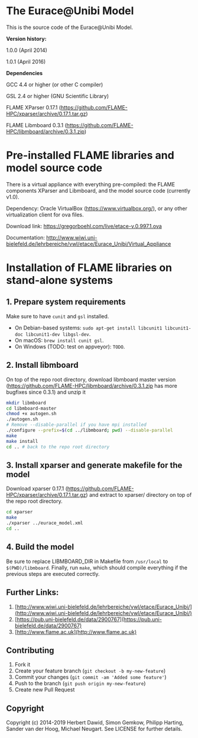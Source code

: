 # The Eurace@Unibi Model

This is the source code of the Eurace@Unibi Model.

**Version history:**

1.0.0 (April 2014)

1.0.1 (April 2016)

**Dependencies**

GCC 4.4 or higher (or other C compiler)

GSL 2.4 or higher (GNU  Scientific  Library)

FLAME XParser 0.17.1 (https://github.com/FLAME-HPC/xparser/archive/0.17.1.tar.gz)

FLAME Libmboard 0.3.1 (https://github.com/FLAME-HPC/libmboard/archive/0.3.1.zip)


# Pre-installed FLAME libraries and model source code

There is a virtual appliance with everything pre-compiled: the FLAME components XParser and Libmboard, and the model source code (currently v1.0).

Dependency: Oracle VirtualBox (https://www.virtualbox.org/), or any other virtualization client for ova files.

Download link:
https://gregorboehl.com/live/etace-v.0.997.1.ova

Documentation:
http://www.wiwi.uni-bielefeld.de/lehrbereiche/vwl/etace/Eurace_Unibi/Virtual_Appliance

# Installation of FLAME libraries on stand-alone systems

## 1. Prepare system requirements

Make sure to have `cunit` and `gsl` installed.
- On Debian-based systems: `sudo apt-get install libcunit1 libcunit1-doc libcunit1-dev libgsl-dev`.
- On macOS: `brew install cunit gsl`.
- On Windows (TODO: test on appveyor): `TODO`.

## 2. Install libmboard

On top of the repo root directory, download libmboard master version
(https://github.com/FLAME-HPC/libmboard/archive/0.3.1.zip has more
bugfixes since 0.3.1) and unzip it

```bash
mkdir libmboard
cd libmboard-master
chmod +x autogen.sh
./autogen.sh
# Remove --disable-parallel if you have mpi installed
./configure --prefix=$(cd ../libmboard; pwd) --disable-parallel
make
make install
cd .. # back to the repo root directory
```

## 3. Install xparser and generate makefile for the model

Download xparser 0.17.1 (https://github.com/FLAME-HPC/xparser/archive/0.17.1.tar.gz) and
extract to xparser/ directory on top of the repo root directory.
```bash
cd xparser
make
./xparser ../eurace_model.xml
cd ..
```

## 4. Build the model

Be sure to replace LIBMBOARD_DIR in Makefile from `/usr/local` to
`$(PWD)/libmboard`.
Finally, run `make`, which should compile everything if the previous steps are
executed correctly.

## Further Links:

1. [http://www.wiwi.uni-bielefeld.de/lehrbereiche/vwl/etace/Eurace_Unibi/](http://www.wiwi.uni-bielefeld.de/lehrbereiche/vwl/etace/Eurace_Unibi/)
2. [https://pub.uni-bielefeld.de/data/2900767](https://pub.uni-bielefeld.de/data/2900767)
3. [http://www.flame.ac.uk](http://www.flame.ac.uk)


Contributing
------------

1. Fork it
2. Create your feature branch (`git checkout -b my-new-feature`)
3. Commit your changes (`git commit -am 'Added some feature'`)
4. Push to the branch (`git push origin my-new-feature`)
5. Create new Pull Request

Copyright
---------

Copyright (c) 2014-2019 Herbert Dawid, Simon Gemkow, Philipp Harting, Sander van der Hoog, Michael Neugart. See LICENSE for further details.
